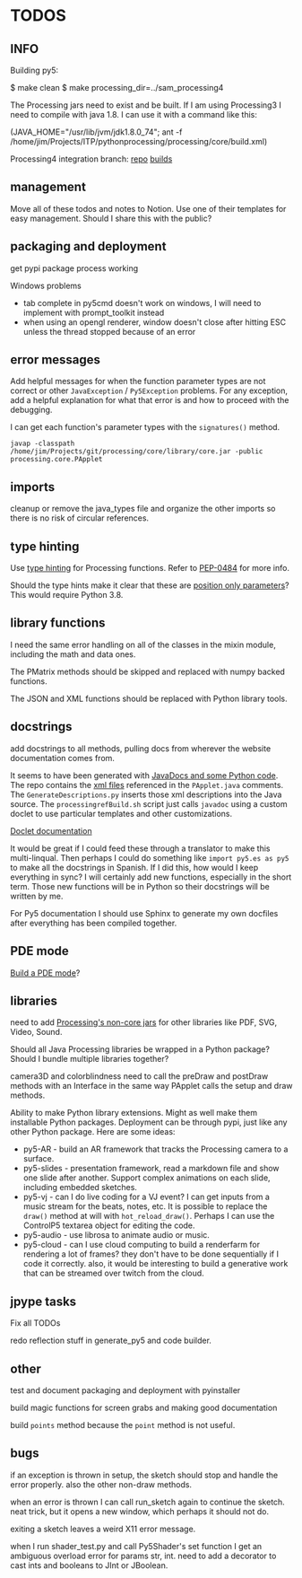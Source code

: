 TODOS
=====

INFO
----

Building py5:

$ make clean
$ make processing_dir=../sam_processing4

The Processing jars need to exist and be built. If I am using Processing3 I need to compile with java 1.8. I can use it with a command like this:

(JAVA_HOME="/usr/lib/jvm/jdk1.8.0_74"; ant -f /home/jim/Projects/ITP/pythonprocessing/processing/core/build.xml)

Processing4 integration branch:
[repo](https://github.com/sampottinger/processing4)
[builds](https://www.datadrivenempathy.com/processing)

management
----------

Move all of these todos and notes to Notion. Use one of their templates for easy management. Should I share this with the public?

packaging and deployment
------------------------

get pypi package process working

Windows problems

* tab complete in py5cmd doesn't work on windows, I will need to implement with prompt_toolkit instead
* when using an opengl renderer, window doesn't close after hitting ESC unless the thread stopped because of an error

error messages
--------------

Add helpful messages for when the function parameter types are not correct or other `JavaException` / `Py5Exception` problems. For any exception, add a helpful explanation for what that error is and how to proceed with the debugging.

I can get each function's parameter types with the `signatures()` method.

`javap -classpath /home/jim/Projects/git/processing/core/library/core.jar -public processing.core.PApplet`

imports
-------

cleanup or remove the java_types file and organize the other imports so there is no risk of circular references.

type hinting
------------

Use [type hinting](https://docs.python.org/3/library/typing.html) for Processing functions. Refer to [PEP-0484](https://www.python.org/dev/peps/pep-0484/) for more info.

Should the type hints make it clear that these are [position only parameters](https://www.python.org/dev/peps/pep-0570/)? This would require Python 3.8.

library functions
-----------------

I need the same error handling on all of the classes in the mixin module, including the math and data ones.

The PMatrix methods should be skipped and replaced with numpy backed functions.

The JSON and XML functions should be replaced with Python library tools.

docstrings
----------

add docstrings to all methods, pulling docs from wherever the website documentation comes from.

It seems to have been generated with [JavaDocs and some Python code](https://github.com/processing/processing-docs/tree/master/java_generate). The repo contains the [xml files](https://github.com/processing/processing-docs/tree/master/content/api_en) referenced in the `PApplet.java` comments. The `GenerateDescriptions.py` inserts those xml descriptions into the Java source. The `processingrefBuild.sh` script just calls `javadoc` using a custom doclet to use particular templates and other customizations.

[Doclet documentation](https://docs.oracle.com/javase/9/docs/api/jdk/javadoc/doclet/package-summary.html)

It would be great if I could feed these through a translator to make this multi-linqual. Then perhaps I could do something like `import py5.es as py5` to make all the docstrings in Spanish. If I did this, how would I keep everything in sync? I will certainly add new functions, especially in the short term. Those new functions will be in Python so their docstrings will be written by me.

For Py5 documentation I should use Sphinx to generate my own docfiles after everything has been compiled together.

PDE mode
--------

[Build a PDE mode](https://github.com/processing/processing/wiki/Mode-Overview)?

libraries
---------

need to add [Processing's non-core jars](https://processing.org/reference/libraries/) for other libraries like PDF, SVG, Video, Sound.

Should all Java Processing libraries be wrapped in a Python package? Should I bundle multiple libraries together?

camera3D and colorblindness need to call the preDraw and postDraw methods with an Interface in the same way PApplet calls the setup and draw methods.

Ability to make Python library extensions. Might as well make them installable Python packages. Deployment can be through pypi, just like any other Python package. Here are some ideas:

* py5-AR - build an AR framework that tracks the Processing camera to a surface.
* py5-slides - presentation framework, read a markdown file and show one slide after another. Support complex animations on each slide, including embedded sketches.
* py5-vj - can I do live coding for a VJ event? I can get inputs from a music stream for the beats, notes, etc. It is possible to replace the `draw()` method at will with `hot_reload_draw()`. Perhaps I can use the ControlP5 textarea object for editing the code.
* py5-audio - use librosa to animate audio or music.
* py5-cloud - can I use cloud computing to build a renderfarm for rendering a lot of frames? they don't have to be done sequentially if I code it correctly. also, it would be interesting to build a generative work that can be streamed over twitch from the cloud.

jpype tasks
-----------

Fix all TODOs

redo reflection stuff in generate_py5 and code builder.

other
-----

test and document packaging and deployment with pyinstaller

build magic functions for screen grabs and making good documentation

build `points` method because the `point` method is not useful.

bugs
----

if an exception is thrown in setup, the sketch should stop and handle the error properly. also the other non-draw methods.

when an error is thrown I can call run_sketch again to continue the sketch. neat trick, but it opens a new window, which perhaps it should not do.

exiting a sketch leaves a weird X11 error message.

when I run shader_test.py and call Py5Shader's set function I get an ambiguous overload error for params str, int. need to add a decorator to cast ints and booleans to JInt or JBoolean.

